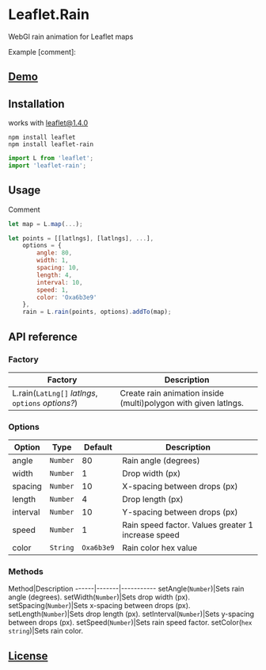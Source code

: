 # Leaflet.Rain

WebGl rain animation for Leaflet maps

Example
[comment]: <Example image>  
<!-- ![l viewpoint example](https://cloud.githubusercontent.com/assets/17549928/21459122/bb3770bc-c94c-11e6-841f-d1ec4e6073a5.png) -->

## [Demo]()

## Installation
works with leaflet@1.4.0

```
npm install leaflet
npm install leaflet-rain
```

```javascript
import L from 'leaflet';
import 'leaflet-rain';
```

## Usage
Comment

```javascript
let map = L.map(...);

let points = [[latlngs], [latlngs], ...],
    options = {
        angle: 80,
        width: 1,
        spacing: 10,
        length: 4,
        interval: 10,
        speed: 1,
        color: 'Oxa6b3e9'
    },
    rain = L.rain(points, options).addTo(map);
```

## API reference
### Factory
Factory|Description
-------|-----------
L.rain(`LatLng[]` _latlngs_, `options` _options?_)| Create rain animation inside (multi)polygon with given latlngs.
### Options
Option|Type|Default|Description
----|----|----|----
angle|`Number`|80| Rain angle (degrees)
width|`Number`|1| Drop width (px)
spacing|`Number`|10| X-spacing between drops (px)
length|`Number`|4| Drop length (px)
interval|`Number`|10| Y-spacing between drops (px)
speed|`Number`|1| Rain speed factor. Values greater 1 increase speed
color|`String`|`Oxa6b3e9`| Rain color hex value

### Methods
Method|Description
------|-------|-----------
setAngle(`Number`)|Sets rain angle (degrees).
setWidth(`Number`)|Sets drop width (px).
setSpacing(`Number`)|Sets x-spacing between drops (px).
setLength(`Number`)|Sets drop length (px).
setInterval(`Number`)|Sets y-spacing between drops (px).
setSpeed(`Number`)|Sets rain speed factor.
setColor(`hex string`)|Sets rain color.

## [License](https://opensource.org/licenses/MIT)
